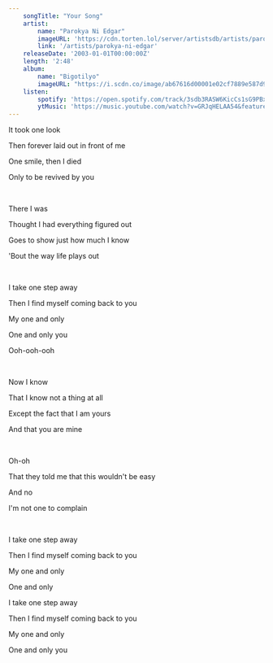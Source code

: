 ```yaml
---
    songTitle: "Your Song"
    artist: 
        name: "Parokya Ni Edgar"
        imageURL: 'https://cdn.torten.lol/server/artistsdb/artists/parokya-ni-edgar.png'
        link: '/artists/parokya-ni-edgar'
    releaseDate: '2003-01-01T00:00:00Z'
    length: '2:48'
    album:
        name: "Bigotilyo"
        imageURL: "https://i.scdn.co/image/ab67616d00001e02cf7889e587d90d75afebef93"
    listen:
        spotify: 'https://open.spotify.com/track/3sdb3RASW6KicCs1sG9PBx?autoplay=true'
        ytMusic: 'https://music.youtube.com/watch?v=GRJqHELAA54&feature=gws_kp_track'
---
```

<p>It took one look</p>
<p>Then forever laid out in front of me</p>
<p>One smile, then I died</p>
<p>Only to be revived by you</p>
<br>
<p>There I was</p>
<p>Thought I had everything figured out</p>
<p>Goes to show just how much I know</p>
<p>'Bout the way life plays out</p>
<br>
<p>I take one step away</p>
<p>Then I find myself coming back to you</p>
<p>My one and only</p>
<p>One and only you</p>
<p>Ooh-ooh-ooh</p>
<br>
<p>Now I know</p>
<p>That I know not a thing at all</p>
<p>Except the fact that I am yours</p>
<p>And that you are mine</p>
<br>
<p>Oh-oh</p>
<p>That they told me that this wouldn't be easy</p>
<p>And no</p>
<p>I'm not one to complain</p>
<br>
<p>I take one step away</p>
<p>Then I find myself coming back to you</p>
<p>My one and only</p>
<p>One and only</p>
<p>I take one step away</p>
<p>Then I find myself coming back to you</p>
<p>My one and only</p>
<p>One and only you</p>
